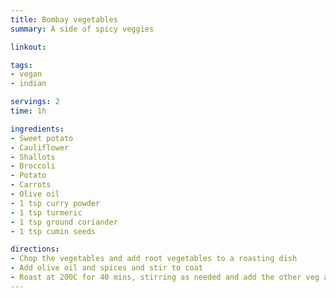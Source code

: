 ```yaml
---
title: Bombay vegetables
summary: A side of spicy veggies

linkout: 

tags:
- vegan
- indian

servings: 2
time: 1h

ingredients:
- Sweet potato
- Cauliflower 
- Shallots
- Broccoli 
- Potato
- Carrots
- Olive oil 
- 1 tsp curry powder
- 1 tsp turmeric
- 1 tsp ground coriander 
- 1 tsp cumin seeds

directions:
- Chop the vegetables and add root vegetables to a roasting dish
- Add olive oil and spices and stir to coat
- Roast at 200C for 40 mins, stirring as needed and add the other veg at the right time
---
```

